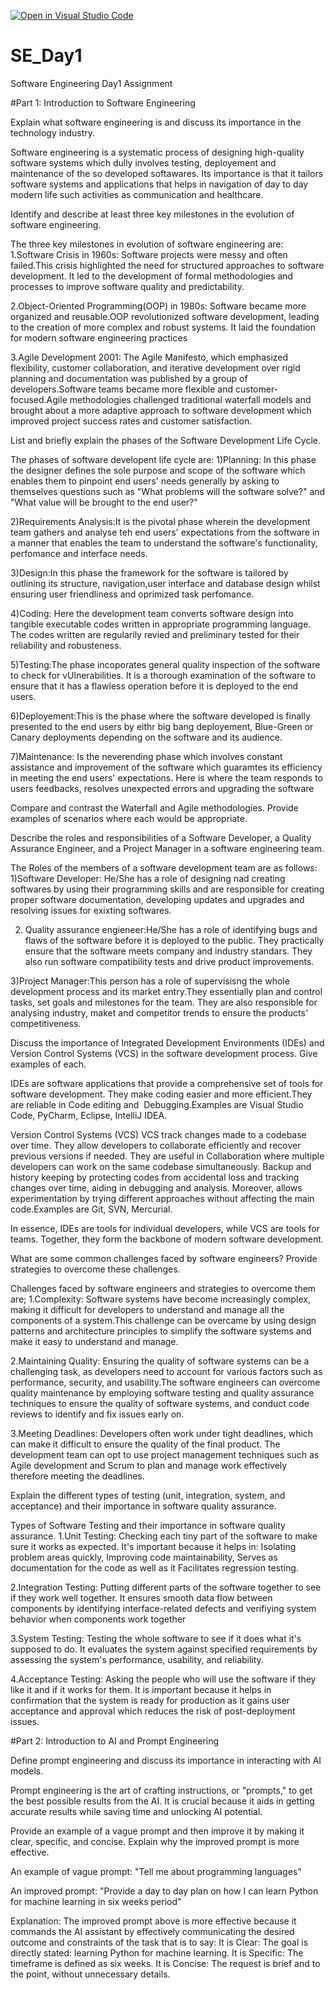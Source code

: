 [![Open in Visual Studio Code](https://classroom.github.com/assets/open-in-vscode-2e0aaae1b6195c2367325f4f02e2d04e9abb55f0b24a779b69b11b9e10269abc.svg)](https://classroom.github.com/online_ide?assignment_repo_id=15562327&assignment_repo_type=AssignmentRepo)
# SE_Day1
Software Engineering Day1 Assignment

#Part 1: Introduction to Software Engineering

Explain what software engineering is and discuss its importance in the technology industry.

Software engineering is a systematic process of designing high-quality software systems which dully involves testing, deployement and maintenance of the so developed softawares. Its importance is that it tailors software systems and applications that helps in navigation of day to day modern life such activities as communication and healthcare. 



Identify and describe at least three key milestones in the evolution of software engineering.

The three key milestones in evolution of software engineering are:
1.Software Crisis in 1960s: Software projects were messy and often failed.This crisis highlighted the need for structured approaches to software development. It led to the development of formal methodologies and processes to improve software quality and predictability.

2.Object-Oriented Programming(OOP) in 1980s: Software became more organized and reusable.OOP revolutionized software development, leading to the creation of more complex and robust systems. It laid the foundation for modern software engineering practices

3.Agile Development 2001: The Agile Manifesto, which emphasized flexibility, customer collaboration, and iterative development over rigid planning and documentation was published by a group of  developers.Software teams became more flexible and customer-focused.Agile methodologies challenged traditional waterfall models and brought about a more adaptive approach to software development which improved project success rates and customer satisfaction.



List and briefly explain the phases of the Software Development Life Cycle.

The phases of software developent life cycle are:
1)Planning: In this phase the designer defines the sole purpose and scope of the software which enables them to pinpoint end users' needs generally by asking to themselves questions such as "What problems will the software solve?" and "What value will be brought to the end user?"

2)Requirements Analysis:It is the pivotal phase wherein the development team gathers and analyse teh end users' expectations from the software in a manner that enables the team to understand the software's functionality, perfomance and interface needs.

3)Design:In this phase the framework for the software is tailored by outlining its structure, navigation,user interface and database design whilst ensuring user friendliness and oprimized task perfomance.

4)Coding: Here the development team converts software design into tangible executable codes written in appropriate programming language. The codes written are regularily revied and preliminary tested for their reliability and robusteness.

5)Testing:The phase incoporates general quality inspection of the software to check for vUlnerabilities. It is a thorough examination of the software to ensure that it has a flawless operation before it is deployed to the end users.

6)Deployement:This is the phase where the software developed is finally presented to the end users by eithr big bang deployement, Blue-Green or Canary deployments depending on the software and its audience.

7)Maintenance: Is the neverending phase which involves constant assistance and improvement of the software which guaramtes its efficiency in meeting the end users' expectations. Here is where the team responds to users feedbacks, resolves unexpected errors and upgrading the software

Compare and contrast the Waterfall and Agile methodologies. Provide examples of scenarios where each would be appropriate.



Describe the roles and responsibilities of a Software Developer, a Quality Assurance Engineer, and a Project Manager in a software engineering team.

The Roles of the members of a software development team are as follows:
1)Software Developer: He/She has a role of designing nad creating softwares by using their programming skills and are responsible for creating proper software documentation, developing updates and upgrades and resolving issues for exixting softwares.

2) Quality assurance engieneer:He/She has a role of identifying bugs and flaws of the software before it is deployed to the public. They practically ensure that the software meets company and industry standars. They also run software compatibility tests and drive product improvements.

3)Project Manager:This person has a role of supervisisng the whole development process and its market entry.They essentially plan and control tasks, set goals and milestones for the team. They are also responsible for analysing industry, maket and competitor trends to ensure the products' competitiveness.

Discuss the importance of Integrated Development Environments (IDEs) and Version Control Systems (VCS) in the software development process. Give examples of each.

IDEs are software applications that provide a comprehensive set of tools for software development. They make coding easier and more efficient.They are reliable in Code editing and  
Debugging.Examples are Visual Studio Code, PyCharm, Eclipse, IntelliJ IDEA.   

Version Control Systems (VCS)
VCS track changes made to a codebase over time. They allow developers to collaborate efficiently and recover previous versions if needed. They are useful in Collaboration where multiple developers can work on the same codebase simultaneously.
Backup and history keeping by protecting codes from accidental loss and tracking changes over time, aiding in debugging and analysis. Moreover, allows experimentation by trying different approaches without affecting the main code.Examples are Git, SVN, Mercurial.

In essence, IDEs are tools for individual developers, while VCS are tools for teams. Together, they form the backbone of modern software development.



What are some common challenges faced by software engineers? Provide strategies to overcome these challenges.

Challenges faced by software engineers and strategies to overcome them are;
1.Complexity: Software systems have become increasingly complex, making it difficult for developers to understand and manage all the components of a system.This challenge can be overcame by using design patterns and architecture principles to simplify the software systems and make it easy to understand and manage.

2.Maintaining Quality: Ensuring the quality of software systems can be a challenging task, as developers need to account for various factors such as performance, security, and usability.The software engineers can overcome quality maintenance by employing software testing and quality assurance techniques to ensure the quality of software systems, and conduct code reviews to identify and fix issues early on.

3.Meeting Deadlines: Developers often work under tight deadlines, which can make it difficult to ensure the quality of the final product. The development team can opt to use project management techniques such as Agile development and Scrum to plan and manage work effectively therefore meeting the deadlines.



Explain the different types of testing (unit, integration, system, and acceptance) and their importance in software quality assurance.

Types of Software Testing and their importance in software quality assurance.
1.Unit Testing: Checking each tiny part of the software to make sure it works as expected. It's important because it helps in: Isolating problem areas quickly, Improving code maintainability, Serves as documentation for the code as well as it Facilitates regression testing.

2.Integration Testing: Putting different parts of the software together to see if they work well together. It ensures smooth data flow between components by identifying interface-related defects and verifiying system behavior when components work together

3.System Testing: Testing the whole software to see if it does what it's supposed to do. It evaluates the system against specified requirements by assessing the system's performance, usability, and reliability.   

4.Acceptance Testing: Asking the people who will use the software if they like it and if it works for them. It is important because it helps in  confirmation that the system is ready for production as it gains user acceptance and approval which reduces the risk of post-deployment issues.



#Part 2: Introduction to AI and Prompt Engineering


Define prompt engineering and discuss its importance in interacting with AI models.

Prompt engineering is the art of crafting instructions, or "prompts," to get the best possible results from the AI. It is crucial because it aids in  getting accurate results while saving time and unlocking AI potential.


Provide an example of a vague prompt and then improve it by making it clear, specific, and concise. Explain why the improved prompt is more effective.

An example of vague prompt: "Tell me about programming languages"

An improved prompt: "Provide a day to day plan on how I can learn Python for machine learning in six weeks period"

Explanation: The improved prompt above is more effective because it commands the AI assistant by
effectively communicating the desired outcome and constraints of the task that is to say:
It is Clear: The goal is directly stated: learning Python for machine learning.
It is Specific: The timeframe is defined as six weeks.
It is Concise: The request is brief and to the point, without unnecessary details.